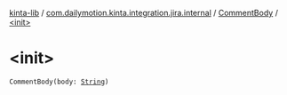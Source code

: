 [kinta-lib](../../index.md) / [com.dailymotion.kinta.integration.jira.internal](../index.md) / [CommentBody](index.md) / [&lt;init&gt;](./-init-.md)

# &lt;init&gt;

`CommentBody(body: `[`String`](https://kotlinlang.org/api/latest/jvm/stdlib/kotlin/-string/index.html)`)`